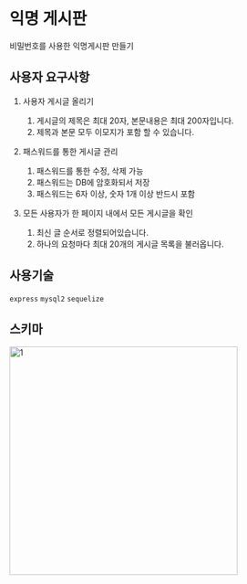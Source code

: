 # 익명 게시판

비밀번호를 사용한 익명게시판 만들기

## 사용자 요구사항

1. 사용자 게시글 올리기

   1. 게시글의 제목은 최대 20자, 본문내용은 최대 200자입니다.
   2. 제목과 본문 모두 이모지가 포함 할 수 있습니다.

2. 패스워드를 통한 게시글 관리

   1. 패스워드를 통한 수정, 삭제 가능
   2. 패스워드는 DB에 암호화되서 저장
   3. 패스워드는 6자 이상, 숫자 1개 이상 반드시 포함

3. 모든 사용자가 한 페이지 내에서 모든 게시글을 확인

   1. 최신 글 순서로 정렬되어있습니다.
   2. 하나의 요청마다 최대 20개의 게시글 목록을 불러옵니다.

## 사용기술

`express`
`mysql2`
`sequelize`

## 스키마
<img width="400" alt="1" src="https://user-images.githubusercontent.com/57665888/188879492-bcfee6f2-eca7-4546-b215-a6773487f59f.png">
